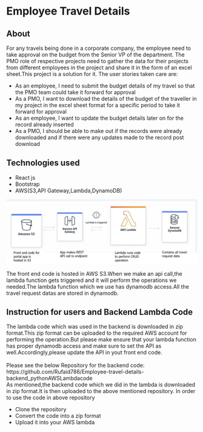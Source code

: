 <h1>Employee Travel Details</h1>
<h2>About</h2>
For any travels being done in a corporate company, the employee need to take approval on the budget from the Senior VP of the department. The PMO role of respective projects need to gather the data for their projects from different employees in the project and share it in the form of an excel sheet.This project is a solution for it.
The user stories taken care are:
<ul>
  <li>As an employee, I need to submit the budget details of my travel so that the PMO team could take it forward for approval</li>
  <li>As a PMO, I want to download the details of the budget of the traveller in my project in the excel sheet format for a specific period to take it forward for approval</li>
  <li>As an employee, I want to update the budget details later on for the record already inserted</li>
  <li>As a PMO, I should be able to make out if the records were already downloaded and if there were any updates made to the record post download</li>
  </ul>
  
  <h2>Technologies used</h2>
  <ul>
  <li>React js</li>
  <li>Bootstrap</li>
  <li>AWS(S3,API Gateway,Lambda,DynamoDB)</li>
  </ul>
<img src="public/Diagram.png" width="2000">
<p>The front end code is hosted in AWS S3.When we make an api call,the lambda function gets triggered and it will perform the operations we needed.The lambda function which we use has dynamodb access.All the travel request datas are stored in dynamodb.</p>

<h2>Instruction for users and Backend Lambda Code</h2>
The lambda code which was used in the backend is downloaded in zip format.This zip format can be uploaded to the required AWS account for performing the operation.But please make ensure that your lambda function has proper dynamodb access and make sure to set the API as well.Accordingly,please update the API in yout front end code.
<br>
<br>
Please see the below Repository for the backend code: <br>
https://github.com/Rufaid786/Employee-travel-details-backend_pythonAWSLambdacode <br>
As mentioned,the backend code which we did in the lambda is downloaded in zip format.It is then uploaded to the above mentioned repository.
In order to use the code in above repository
<ul>
  <li>Clone the repository</li>
  <li>Convert the code into a zip format</li>
  <li>Upload it into your AWS lambda</li>
</ul>
<h2></h2>
